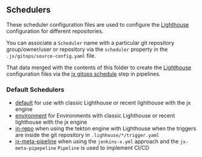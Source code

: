 ## Schedulers

These scheduler configuration files are used to configure the [Lighthouse](https://github.com/jenkins-x/lighthouse) configuration for different repositories.

You can associate a `Scheduler` name with a particular git repository group/owner/user or repository via the `scheduler` property in the `.jx/gitops/source-config.yaml` file.

That data merged with the contents of this folder to create the [Lighthouse](https://github.com/jenkins-x/lighthouse) configuration files via the [jx gitops schedule](https://github.com/jenkins-x/jx-gitops/blob/master/docs/cmd/jx-gitops_scheduler.md) step in pipelines.


### Default Schedulers

* [default](default.yaml) for use with classic Lighthouse or recent lighthouse with the jx engine
* [environment](environment.yaml) for Environments with classic Lighthouse or recent lighthouse with the jx engine
* [in-repo](in-repo.yaml) when using the tekton engine with Lighthouse when the triggers are inside the git repository in `.lighhouse/*/trigger.yaml`
* [jx-meta-pipeline](jx-meta-pipeline.yaml) when using the `jenkins-x.yml` approach and the `jx-meta-pipepeline` `Pipeline` is used to implement CI/CD